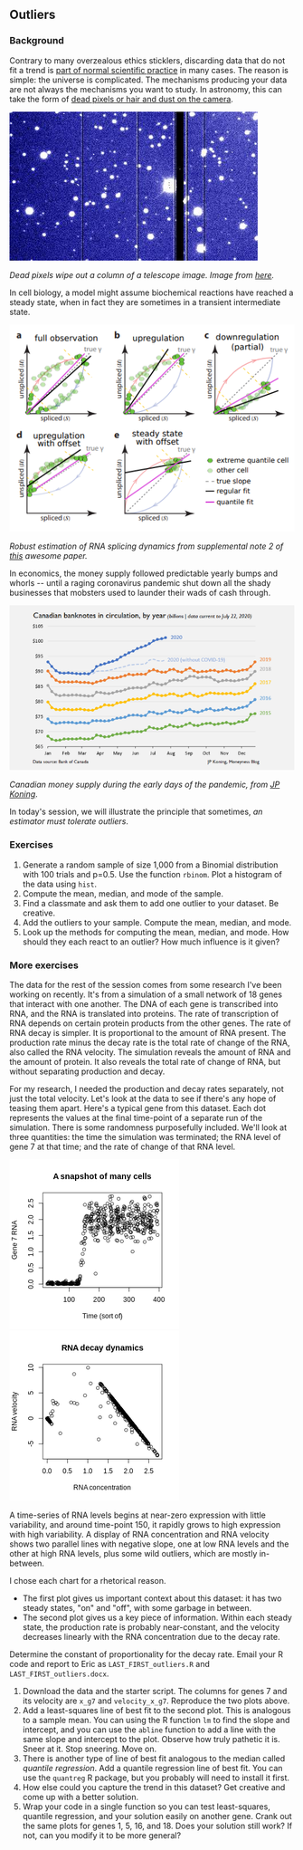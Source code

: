 ## Outliers

### Background

Contrary to many overzealous ethics sticklers, discarding data that do not fit a trend is [part of normal scientific practice](https://www.pnas.org/content/pnas/86/23/9053.full.pdf) in many cases. The reason is simple: the universe is complicated. The mechanisms producing your data are not always the mechanisms you want to study. In astronomy, this can take the form of [dead pixels or hair and dust on the camera](https://www.eso.org/~ohainaut/ccd/CCD_artifacts.html).

![Dead pixels wipe out a column of a telescope image showing oversaturated white stars on a pixellated blue background.](dead_pixels.jpg)

*Dead pixels wipe out a column of a telescope image. Image from [here](https://www.eso.org/~ohainaut/ccd/CCD_artifacts.html).*

In cell biology, a model might assume biochemical reactions have reached a steady state, when in fact they are sometimes in a transient intermediate state. 

![.](rna_velocity.png)

*Robust estimation of RNA splicing dynamics from supplemental note 2 of [this](https://www.nature.com/articles/s41586-018-0414-6) awesome paper.*

In economics, the money supply followed predictable yearly bumps and whorls -- until a raging coronavirus pandemic shut down all the shady businesses that mobsters used to launder their wads of cash through.

![Time-series of Canadian money supply shows yearly bumps and eddies and a CAD 20 billion takeoff in April to August 2020.](jp_koning.png)

*Canadian money supply during the early days of the pandemic, from [JP Koning](http://jpkoning.blogspot.com/2020/07/how-pandemic-has-clogged-global-economy.html)*.

In today's session, we will illustrate the principle that sometimes, *an estimator must tolerate outliers*.

### Exercises

1. Generate a random sample of size 1,000 from a Binomial distribution with 100 trials and p=0.5. Use the function `rbinom`. Plot a histogram of the data using `hist`. 
2. Compute the mean, median, and mode of the sample.
3. Find a classmate and ask them to add one outlier to your dataset. Be creative. 
4. Add the outliers to your sample. Compute the mean, median, and mode.
5. Look up the methods for computing the mean, median, and mode. How should they each react to an outlier? How much influence is it given?

### More exercises

The data for the rest of the session comes from some research I've been working on recently. It's from a simulation of a small network of 18 genes that interact with one another. The DNA of each gene is transcribed into RNA, and the RNA is translated into proteins. The rate of transcription of RNA depends on certain protein products from the other genes. The rate of RNA decay is simpler. It is proportional to the amount of RNA present. The production rate minus the decay rate is the total rate of change of the RNA, also called the RNA velocity. The simulation reveals the amount of RNA and the amount of protein. It also reveals the total rate of change of RNA, but without separating production and decay.  

For my research, I needed the production and decay rates separately, not just the total velocity. Let's look at the data to see if there's any hope of teasing them apart. Here's a typical gene from this dataset. Each dot represents the values at the final time-point of a separate run of the simulation. There is some randomness purposefully included. We'll look at three quantities: the time the simulation was terminated; the RNA level of gene 7 at that time; and the rate of change of that RNA level.

![A time-series of RNA levels begins at near-zero expression with little variability and rapidly grows to high expression with high variability around time-point 150.](timeseries_gene7.png)
![A bivariate display of RNA concentration and RNA velocity shows two parallel lines with negative slope, one at low RNA levels and the other at high RNA levels, plus some wild outliers, which are mostly in-between.](gene7_rna_vs_rna_velocity.png)

A time-series of RNA levels begins at near-zero expression with little variability, and around time-point 150, it rapidly grows to high expression with high variability. A display of RNA concentration and RNA velocity shows two parallel lines with negative slope, one at low RNA levels and the other at high RNA levels, plus some wild outliers, which are mostly in-between.

I chose each chart for a rhetorical reason. 

- The first plot gives us important context about this dataset: it has two steady states, "on" and "off", with some garbage in between. 
- The second plot gives us a key piece of information. Within each steady state, the production rate is probably near-constant, and the velocity decreases linearly with the RNA concentration due to the decay rate.

Determine the constant of proportionality for the decay rate. Email your R code and report to Eric as `LAST_FIRST_outliers.R` and `LAST_FIRST_outliers.docx`.

1. Download the data and the starter script. The columns for genes 7 and its velocity are `x_g7` and `velocity_x_g7`. Reproduce the two plots above. 
2. Add a least-squares line of best fit to the second plot. This is analogous to a sample mean. You can using the R function `lm` to find the slope and intercept, and you can use the `abline` function to add a line with the same slope and intercept to the plot. Observe how truly pathetic it is. Sneer at it. Stop sneering. Move on. 
3. There is another type of line of best fit analogous to the median called *quantile regression*. Add a quantile regression line of best fit. You can use the `quantreg` R package, but you probably will need to install it first.
4. How else could you capture the trend in this dataset? Get creative and come up with a better solution. 
5. Wrap your code in a single function so you can test least-squares, quantile regression, and your solution easily on another gene. Crank out the same plots for genes 1, 5, 16, and 18. Does your solution still work? If not, can you modify it to be more general?







